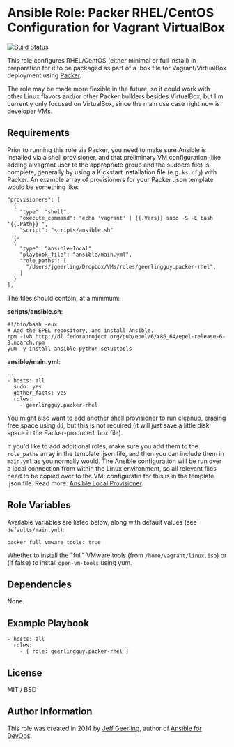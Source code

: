 # Ansible Role: Packer RHEL/CentOS Configuration for Vagrant VirtualBox

[![Build Status](https://travis-ci.org/geerlingguy/ansible-role-packer-rhel.svg?branch=master)](https://travis-ci.org/geerlingguy/ansible-role-packer-rhel)

This role configures RHEL/CentOS (either minimal or full install) in preparation for it to be packaged as part of a .box file for Vagrant/VirtualBox deployment using [Packer](http://www.packer.io/).

The role may be made more flexible in the future, so it could work with other Linux flavors and/or other Packer builders besides VirtualBox, but I'm currently only focused on VirtualBox, since the main use case right now is developer VMs.

## Requirements

Prior to running this role via Packer, you need to make sure Ansible is installed via a shell provisioner, and that preliminary VM configuration (like adding a vagrant user to the appropriate group and the sudoers file) is complete, generally by using a Kickstart installation file (e.g. `ks.cfg`) with Packer. An example array of provisioners for your Packer .json template would be something like:

    "provisioners": [
      {
        "type": "shell",
        "execute_command": "echo 'vagrant' | {{.Vars}} sudo -S -E bash '{{.Path}}'",
        "script": "scripts/ansible.sh"
      },
      {
        "type": "ansible-local",
        "playbook_file": "ansible/main.yml",
        "role_paths": [
          "/Users/jgeerling/Dropbox/VMs/roles/geerlingguy.packer-rhel",
        ]
      }
    ],

The files should contain, at a minimum:

**scripts/ansible.sh**:

    #!/bin/bash -eux
    # Add the EPEL repository, and install Ansible.
    rpm -ivh http://dl.fedoraproject.org/pub/epel/6/x86_64/epel-release-6-8.noarch.rpm
    yum -y install ansible python-setuptools

**ansible/main.yml**:

    ---
    - hosts: all
      sudo: yes
      gather_facts: yes
      roles:
        - geerlingguy.packer-rhel

You might also want to add another shell provisioner to run cleanup, erasing free space using `dd`, but this is not required (it will just save a little disk space in the Packer-produced .box file).

If you'd like to add additional roles, make sure you add them to the `role_paths` array in the template .json file, and then you can include them in `main.yml` as you normally would. The Ansible configuration will be run over a local connection from within the Linux environment, so all relevant files need to be copied over to the VM; configuratin for this is in the template .json file. Read more: [Ansible Local Provisioner](http://www.packer.io/docs/provisioners/ansible-local.html).

## Role Variables

Available variables are listed below, along with default values (see `defaults/main.yml`):

    packer_full_vmware_tools: true

Whether to install the "full" VMware tools (from `/home/vagrant/linux.iso`) or (if false) to install `open-vm-tools` using yum.

## Dependencies

None.

## Example Playbook

    - hosts: all
      roles:
        - { role: geerlingguy.packer-rhel }

## License

MIT / BSD

## Author Information

This role was created in 2014 by [Jeff Geerling](https://www.jeffgeerling.com/), author of [Ansible for DevOps](https://www.ansiblefordevops.com/).
